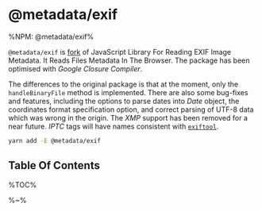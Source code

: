 # @metadata/exif

%NPM: @metadata/exif%

`@metadata/exif` is [fork](https://github.com/exif-js/exif-js) of JavaScript Library For Reading EXIF Image Metadata. It Reads Files Metadata In The Browser. The package has been optimised with _Google Closure Compiler_.

The differences to the original package is that at the moment, only the `handleBinaryFile` method is implemented. There are also some bug-fixes and features, including the options to parse dates into _Date_ object, the coordinates format specification option, and correct parsing of UTF-8 data which was wrong in the origin. The _XMP_ support has been removed for a near future. _IPTC_ tags will have names consistent with [`exiftool`](https://www.sno.phy.queensu.ca/~phil/exiftool/TagNames/IPTC.html).

```sh
yarn add -E @metadata/exif
```

## Table Of Contents

%TOC%

%~%